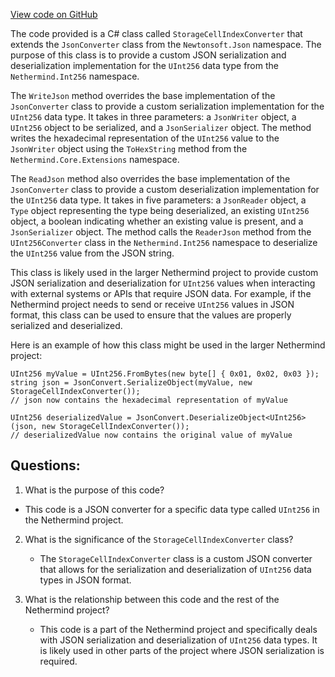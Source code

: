 [View code on GitHub](https://github.com/NethermindEth/nethermind/src/Nethermind/Nethermind.Serialization.Json/StorageCellIndexConverter.cs)

The code provided is a C# class called `StorageCellIndexConverter` that extends the `JsonConverter` class from the `Newtonsoft.Json` namespace. The purpose of this class is to provide a custom JSON serialization and deserialization implementation for the `UInt256` data type from the `Nethermind.Int256` namespace. 

The `WriteJson` method overrides the base implementation of the `JsonConverter` class to provide a custom serialization implementation for the `UInt256` data type. It takes in three parameters: a `JsonWriter` object, a `UInt256` object to be serialized, and a `JsonSerializer` object. The method writes the hexadecimal representation of the `UInt256` value to the `JsonWriter` object using the `ToHexString` method from the `Nethermind.Core.Extensions` namespace.

The `ReadJson` method also overrides the base implementation of the `JsonConverter` class to provide a custom deserialization implementation for the `UInt256` data type. It takes in five parameters: a `JsonReader` object, a `Type` object representing the type being deserialized, an existing `UInt256` object, a boolean indicating whether an existing value is present, and a `JsonSerializer` object. The method calls the `ReaderJson` method from the `UInt256Converter` class in the `Nethermind.Int256` namespace to deserialize the `UInt256` value from the JSON string.

This class is likely used in the larger Nethermind project to provide custom JSON serialization and deserialization for `UInt256` values when interacting with external systems or APIs that require JSON data. For example, if the Nethermind project needs to send or receive `UInt256` values in JSON format, this class can be used to ensure that the values are properly serialized and deserialized. 

Here is an example of how this class might be used in the larger Nethermind project:

```
UInt256 myValue = UInt256.FromBytes(new byte[] { 0x01, 0x02, 0x03 });
string json = JsonConvert.SerializeObject(myValue, new StorageCellIndexConverter());
// json now contains the hexadecimal representation of myValue

UInt256 deserializedValue = JsonConvert.DeserializeObject<UInt256>(json, new StorageCellIndexConverter());
// deserializedValue now contains the original value of myValue
```
## Questions: 
 1. What is the purpose of this code?
   - This code is a JSON converter for a specific data type called `UInt256` in the Nethermind project.

2. What is the significance of the `StorageCellIndexConverter` class?
   - The `StorageCellIndexConverter` class is a custom JSON converter that allows for the serialization and deserialization of `UInt256` data types in JSON format.

3. What is the relationship between this code and the rest of the Nethermind project?
   - This code is a part of the Nethermind project and specifically deals with JSON serialization and deserialization of `UInt256` data types. It is likely used in other parts of the project where JSON serialization is required.